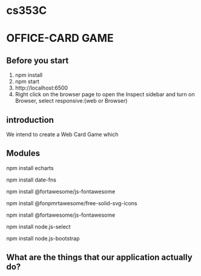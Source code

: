 # cs353C
# OFFICE-CARD GAME

## Before you start
1. npm install
2. npm start
3. http://localhost:6500
4. Right click on the browser page to open the Inspect sidebar and turn on Browser, select responsive:(web or Browser)

## introduction
We intend to create a Web Card Game which 


## Modules
npm install echarts

npm install date-fns

npm install @fortawesome/js-fontawesome

npm install @fonpmrtawesome/free-solid-svg-icons

npm install @fortawesome/js-fontawesome

npm install node.js-select

npm install node.js-bootstrap

## What are the things that our application actually do?
